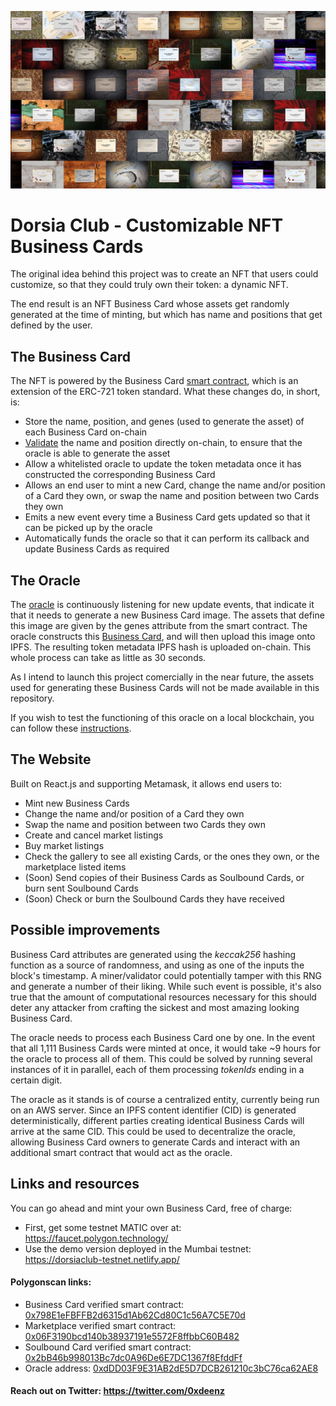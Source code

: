 ![Patrick BATEMAN](./src/images/background.jpg)
# Dorsia Club - Customizable NFT Business Cards

The original idea behind this project was to create an NFT that users could customize, so that they could truly own their token: a dynamic NFT.

The end result is an NFT Business Card whose assets get randomly generated at the time of minting, but which has name and positions that get defined by the user.

## The Business Card

The NFT is powered by the Business Card [smart contract](./src/contracts/BusinessCard/contracts/BusinessCard.sol), which is an extension of the ERC-721 token standard. What these changes do, in short, is:
- Store the name, position, and genes (used to generate the asset) of each Business Card on-chain
- [Validate](./src/contracts/BusinessCard/contracts/BusinessCardUtils.sol) the name and position directly on-chain, to ensure that the oracle is able to generate the asset
- Allow a whitelisted oracle to update the token metadata once it has constructed the corresponding Business Card
- Allows an end user to mint a new Card, change the name and/or position of a Card they own, or swap the name and position between two Cards they own
- Emits a new event every time a Business Card gets updated so that it can be picked up by the oracle
- Automatically funds the oracle so that it can perform its callback and update Business Cards as required

## The Oracle

The [oracle](./src/oracle/oracle.py) is continuously listening for new update events, that indicate it that it needs to generate a new Business Card image. The assets that define this image are given by the genes attribute from the smart contract. The oracle constructs this [Business Card](./src/oracle/card.py), and will then upload this image onto IPFS. The resulting token metadata IPFS hash is uploaded on-chain. This whole process can take as little as 30 seconds.

As I intend to launch this project comercially in the near future, the assets used for generating these Business Cards will not be made available in this repository.

If you wish to test the functioning of this oracle on a local blockchain, you can follow these [instructions](./src/oracle/README.md).

## The Website

Built on React.js and supporting Metamask, it allows end users to:
- Mint new Business Cards
- Change the name and/or position of a Card they own
- Swap the name and position between two Cards they own
- Create and cancel market listings
- Buy market listings
- Check the gallery to see all existing Cards, or the ones they own, or the marketplace listed items
- (Soon) Send copies of their Business Cards as Soulbound Cards, or burn sent Soulbound Cards
- (Soon) Check or burn the Soulbound Cards they have received

## Possible improvements

Business Card attributes are generated using the _keccak256_ hashing function as a source of randomness, and using as one of the inputs the block's timestamp. A miner/validator could potentially tamper with this RNG and generate a number of their liking. While such event is possible, it's also true that the amount of computational resources necessary for this should deter any attacker from crafting the sickest and most amazing looking Business Card.

The oracle needs to process each Business Card one by one. In the event that all 1,111 Business Cards were minted at once, it would take ~9 hours for the oracle to process all of them. This could be solved by running several instances of it in parallel, each of them processing _tokenIds_ ending in a certain digit.

The oracle as it stands is of course a centralized entity, currently being run on an AWS server. Since an IPFS content identifier (CID) is generated deterministically, different parties creating identical Business Cards will arrive at the same CID. This could be used to decentralize the oracle, allowing Business Card owners to generate Cards and interact with an additional smart contract that would act as the oracle.

## Links and resources

You can go ahead and mint your own Business Card, free of charge:
- First, get some testnet MATIC over at: https://faucet.polygon.technology/
- Use the demo version deployed in the Mumbai testnet: https://dorsiaclub-testnet.netlify.app/

#### Polygonscan links:
- Business Card verified smart contract: [0x798E1eFBFFB2d6315d1Ab62Cd80C1c56A7C5E70d](https://mumbai.polygonscan.com/address/0x384c8072DA488698Df87c02cDf04499262D4697f#code)
- Marketplace verified smart contract: [0x06F3190bcd140b38937191e5572F8ffbbC60B482](https://mumbai.polygonscan.com/address/0x06F3190bcd140b38937191e5572F8ffbbC60B482#code)
- Soulbound Card verified smart contract: [0x2bB46b998013Bc7dc0A96De6E7DC1367f8EfddFf](https://mumbai.polygonscan.com/address/0x2bB46b998013Bc7dc0A96De6E7DC1367f8EfddFf#code)
- Oracle address: [0xdDD03F9E31AB2dE5D7DCB261210c3bC76ca62AE8](https://mumbai.polygonscan.com/address/0xdDD03F9E31AB2dE5D7DCB261210c3bC76ca62AE8)

#### Reach out on Twitter: https://twitter.com/0xdeenz
